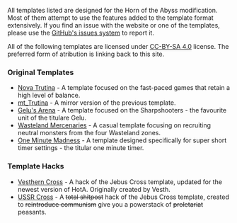 All templates listed are designed for the Horn of the Abyss modification. Most of them attempt to use the features added to the template format extensively. If you find an issue with the website or one of the templates, please use the [GitHub's issues system](https://github.com/makiki99/h3templates/issues) to report it.

All of the following templates are licensed under [CC-BY-SA 4.0](license.html) license. The preferred form of atribution is linking back to this site.

### Original Templates

* [Nova Trutina](./templates/novatrutina) - A template focused on the fast-paced games that retain a high level of balance.
* [mt_Trutina](./templates/mt_trutina) - A mirror version of the previous template.
* [Gelu's Arena](./templates/gelus_arena) - A template focused on the Sharpshooters - the favourite unit of the titulare Gelu.
* [Wasteland Mercenaries](./templates/wastelandmercenaries) - A casual template focusing on recruiting neutral monsters from the four Wasteland zones.
* [One Minute Madness](./templates/one_minute_madness) - A template designed specifically for super short timer settings - the titular one minute timer.

### Template Hacks

* [Vesthern Cross](./templates/vesthern) - A hack of the Jebus Cross template, updated for the newest version of HotA. Originally created by Vesth.
* [USSR Cross](./templates/ussr_cross) - A ~~total shitpost~~ hack of the Jebus Cross template, created to ~~reintroduce communism~~ give you a powerstack of ~~proletariat~~ peasants.